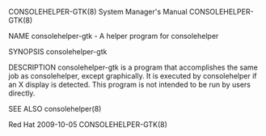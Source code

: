 CONSOLEHELPER-GTK(8)                                          System Manager's Manual                                         CONSOLEHELPER-GTK(8)

NAME
       consolehelper-gtk - A helper program for consolehelper

SYNOPSIS
       consolehelper-gtk

DESCRIPTION
       consolehelper-gtk is a program that accomplishes the same job as consolehelper, except graphically. It is executed by consolehelper if an X
       display is detected.  This program is not intended to be run by users directly.

SEE ALSO
       consolehelper(8)

Red Hat                                                             2009-10-05                                                CONSOLEHELPER-GTK(8)
